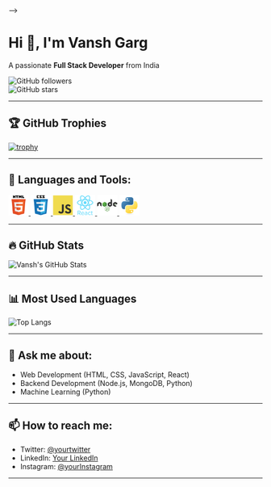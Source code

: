 <!-- ## Hi there 👋

<!--
**VKGarg7/VKGarg7** is a ✨ _special_ ✨ repository because its `README.md` (this file) appears on your GitHub profile.

Here are some ideas to get you started:

- 🔭 I’m currently working on ...
- 🌱 I’m currently learning ...
- 👯 I’m looking to collaborate on ...
- 🤔 I’m looking for help with ...
- 💬 Ask me about ...
- 📫 How to reach me: ...
- 😄 Pronouns: ...
- ⚡ Fun fact: ...
--> -->

# Hi 👋, I'm **Vansh Garg**
A passionate **Full Stack Developer** from India

![GitHub followers](https://img.shields.io/github/followers/VKGarg7?style=social)  
![GitHub stars](https://img.shields.io/github/stars/VKGarg7?style=social)

---

## 🏆 **GitHub Trophies**
[![trophy](https://github-profile-trophy.vercel.app/?username=VKGarg7&theme=onedark&no-frame=true&row=1)](https://github.com/ryo-ma/github-profile-trophy)

---

## 🌟 **Languages and Tools:**
<p align="left"> 
  <a href="https://www.w3.org/html/" target="_blank"> <img src="https://raw.githubusercontent.com/devicons/devicon/master/icons/html5/html5-original-wordmark.svg" alt="html5" width="40" height="40"/> </a> 
  <a href="https://www.w3schools.com/css/" target="_blank"> <img src="https://raw.githubusercontent.com/devicons/devicon/master/icons/css3/css3-original-wordmark.svg" alt="css3" width="40" height="40"/> </a> 
  <a href="https://www.javascript.com/" target="_blank"> <img src="https://raw.githubusercontent.com/devicons/devicon/master/icons/javascript/javascript-original.svg" alt="javascript" width="40" height="40"/> </a> 
  <a href="https://reactjs.org/" target="_blank"> <img src="https://raw.githubusercontent.com/devicons/devicon/master/icons/react/react-original-wordmark.svg" alt="react" width="40" height="40"/> </a> 
  <a href="https://nodejs.org" target="_blank"> <img src="https://raw.githubusercontent.com/devicons/devicon/master/icons/nodejs/nodejs-original-wordmark.svg" alt="nodejs" width="40" height="40"/> </a> 
  <a href="https://www.python.org" target="_blank"> <img src="https://raw.githubusercontent.com/devicons/devicon/master/icons/python/python-original.svg" alt="python" width="40" height="40"/> </a> 
</p>

---

## 🔥 **GitHub Stats**
![Vansh's GitHub Stats](https://github-readme-stats.vercel.app/api?username=VKGarg7&show_icons=true&theme=radical)

---

## 📊 **Most Used Languages**
![Top Langs](https://github-readme-stats.vercel.app/api/top-langs/?username=VKGarg7&layout=compact&theme=radical)

---

## 💬 **Ask me about:**
- Web Development (HTML, CSS, JavaScript, React)
- Backend Development (Node.js, MongoDB, Python)
- Machine Learning (Python)

---

## 📫 **How to reach me:**
- Twitter: [@yourtwitter](https://twitter.com/yourusername)
- LinkedIn: [Your LinkedIn](https://linkedin.com/in/vansh-garg-bb5060202)
- Instagram: [@yourInstagram](https://instagram.com/vk_garg7)

---

